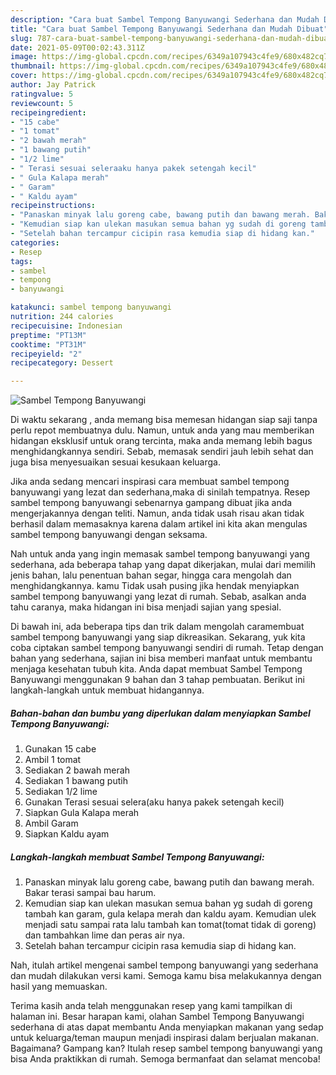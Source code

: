 ```yaml
---
description: "Cara buat Sambel Tempong Banyuwangi Sederhana dan Mudah Dibuat"
title: "Cara buat Sambel Tempong Banyuwangi Sederhana dan Mudah Dibuat"
slug: 787-cara-buat-sambel-tempong-banyuwangi-sederhana-dan-mudah-dibuat
date: 2021-05-09T00:02:43.311Z
image: https://img-global.cpcdn.com/recipes/6349a107943c4fe9/680x482cq70/sambel-tempong-banyuwangi-foto-resep-utama.jpg
thumbnail: https://img-global.cpcdn.com/recipes/6349a107943c4fe9/680x482cq70/sambel-tempong-banyuwangi-foto-resep-utama.jpg
cover: https://img-global.cpcdn.com/recipes/6349a107943c4fe9/680x482cq70/sambel-tempong-banyuwangi-foto-resep-utama.jpg
author: Jay Patrick
ratingvalue: 5
reviewcount: 5
recipeingredient:
- "15 cabe"
- "1 tomat"
- "2 bawah merah"
- "1 bawang putih"
- "1/2 lime"
- " Terasi sesuai seleraaku hanya pakek setengah kecil"
- " Gula Kalapa merah"
- " Garam"
- " Kaldu ayam"
recipeinstructions:
- "Panaskan minyak lalu goreng cabe, bawang putih dan bawang merah. Bakar terasi sampai bau harum."
- "Kemudian siap kan ulekan masukan semua bahan yg sudah di goreng tambah kan garam, gula kelapa merah dan kaldu ayam. Kemudian ulek menjadi satu sampai rata lalu tambah kan tomat(tomat tidak di goreng) dan tambahkan lime dan peras air nya."
- "Setelah bahan tercampur cicipin rasa kemudia siap di hidang kan."
categories:
- Resep
tags:
- sambel
- tempong
- banyuwangi

katakunci: sambel tempong banyuwangi 
nutrition: 244 calories
recipecuisine: Indonesian
preptime: "PT13M"
cooktime: "PT31M"
recipeyield: "2"
recipecategory: Dessert

---
```



![Sambel Tempong Banyuwangi](https://img-global.cpcdn.com/recipes/6349a107943c4fe9/680x482cq70/sambel-tempong-banyuwangi-foto-resep-utama.jpg)

Di waktu  sekarang , anda memang bisa memesan hidangan siap saji tanpa perlu repot membuatnya dulu. Namun, untuk anda yang mau memberikan hidangan eksklusif untuk orang tercinta, maka anda memang lebih bagus menghidangkannya sendiri. Sebab, memasak sendiri jauh lebih sehat dan juga bisa menyesuaikan sesuai kesukaan keluarga.

Jika anda sedang mencari inspirasi cara membuat sambel tempong banyuwangi yang lezat dan sederhana,maka di sinilah tempatnya. Resep sambel tempong banyuwangi  sebenarnya gampang dibuat jika anda mengerjakannya dengan teliti. Namun, anda tidak usah risau akan tidak berhasil dalam memasaknya 
karena dalam artikel ini kita akan mengulas sambel tempong banyuwangi dengan seksama.  



Nah untuk anda yang ingin memasak sambel tempong banyuwangi yang sederhana, ada beberapa tahap yang dapat dikerjakan, mulai dari memilih jenis bahan, lalu penentuan bahan segar, hingga cara mengolah dan menghidangkannya. kamu Tidak usah pusing jika hendak menyiapkan sambel tempong banyuwangi yang lezat di rumah. Sebab, asalkan anda  tahu caranya, maka hidangan ini bisa menjadi sajian yang spesial.

Di bawah ini, ada beberapa tips dan trik dalam mengolah caramembuat sambel tempong banyuwangi yang siap dikreasikan. Sekarang, yuk kita coba ciptakan sambel tempong banyuwangi sendiri di rumah. Tetap dengan bahan yang sederhana, sajian ini bisa memberi manfaat untuk membantu menjaga kesehatan tubuh kita. Anda dapat membuat Sambel Tempong Banyuwangi menggunakan 9 bahan dan 3 tahap pembuatan. Berikut ini langkah-langkah untuk membuat hidangannya.

<!--inarticleads1-->

##### Bahan-bahan dan bumbu yang diperlukan dalam menyiapkan Sambel Tempong Banyuwangi:

1. Gunakan 15 cabe
1. Ambil 1 tomat
1. Sediakan 2 bawah merah
1. Sediakan 1 bawang putih
1. Sediakan 1/2 lime
1. Gunakan  Terasi sesuai selera(aku hanya pakek setengah kecil)
1. Siapkan  Gula Kalapa merah
1. Ambil  Garam
1. Siapkan  Kaldu ayam




<!--inarticleads2-->

##### Langkah-langkah membuat Sambel Tempong Banyuwangi:

1. Panaskan minyak lalu goreng cabe, bawang putih dan bawang merah. Bakar terasi sampai bau harum.
1. Kemudian siap kan ulekan masukan semua bahan yg sudah di goreng tambah kan garam, gula kelapa merah dan kaldu ayam. Kemudian ulek menjadi satu sampai rata lalu tambah kan tomat(tomat tidak di goreng) dan tambahkan lime dan peras air nya.
1. Setelah bahan tercampur cicipin rasa kemudia siap di hidang kan.




Nah, itulah artikel mengenai  sambel tempong banyuwangi  yang sederhana dan mudah dilakukan versi kami. Semoga kamu bisa melakukannya dengan hasil yang memuaskan. 

Terima kasih anda telah menggunakan resep yang kami tampilkan di halaman ini. Besar harapan kami, olahan  Sambel Tempong Banyuwangi sederhana di atas dapat membantu Anda menyiapkan makanan yang sedap untuk keluarga/teman maupun menjadi inspirasi dalam berjualan makanan. Bagaimana? Gampang kan? Itulah resep sambel tempong banyuwangi yang bisa Anda praktikkan di rumah. Semoga bermanfaat dan selamat mencoba!

